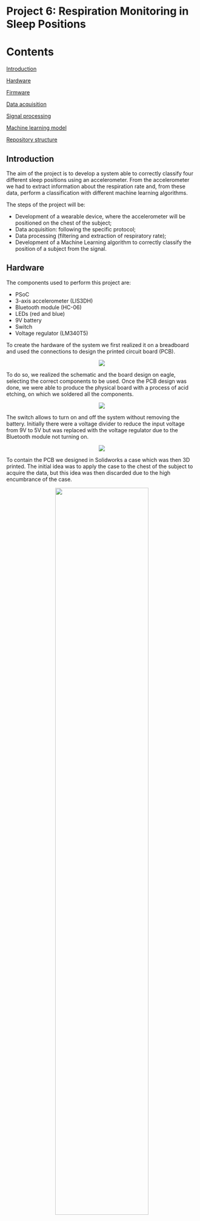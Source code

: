 # Project 6: Respiration Monitoring in Sleep Positions











# Contents
[Introduction](#introduction)

[Hardware](#hardware)

[Firmware](#firmware)

[Data acquisition](#data-acquisition)

[Signal processing](#signal-processing)

[Machine learning model](#machine-learning-model)

[Repository structure](#repository-structure)





















##

## Introduction
The aim of the project is to develop a system able to correctly classify four different sleep positions using an accelerometer. From the accelerometer we had to extract information about the respiration rate and, from these data, perform a classification with different machine learning algorithms.  

The steps of the project will be: 

- Development of a wearable device, where the accelerometer will be positioned on the chest of the subject;
- Data acquisition: following the specific protocol;
- Data processing (filtering and extraction of respiratory rate);
- Development of a Machine Learning algorithm to correctly classify the position of a subject from the signal. 

## Hardware
The components used to perform this project are: 

- PSoC
- 3-axis accelerometer (LIS3DH)
- Bluetooth module (HC-06)
- LEDs (red and blue)
- 9V battery
- Switch
- Voltage regulator (LM340T5)

To create the hardware of the system we first realized it on a breadboard and used the connections to design the printed circuit board (PCB). 

<p align="center">
  <img src="https://github.com/ltebs-polimi/AY2122_II_Project-6/blob/master/img/2.png">
</p>

To do so, we realized the schematic and the board design on eagle, selecting the correct components to be used. Once the PCB design was done, we were able to produce the physical board with a process of acid etching, on which we soldered all the components. 

<p align="center">
  <img src="https://github.com/ltebs-polimi/AY2122_II_Project-6/blob/master/img/3.png">
</p>

The switch allows to turn on and off the system without removing the battery. Initially there were a voltage divider to reduce the input voltage from 9V to 5V but was replaced with the voltage regulator due to the Bluetooth module not turning on.

<p align="center">
  <img src="https://github.com/ltebs-polimi/AY2122_II_Project-6/blob/master/img/4.png">
</p>

To contain the PCB we designed in Solidworks a case which was then 3D printed. The initial idea was to apply the case to the chest of the subject to acquire the data, but this idea was then discarded due to the high encumbrance of the case.

<p align="center">
  <img width="70%" src="https://github.com/ltebs-polimi/AY2122_II_Project-6/blob/master/img/5-6.png">
</p>

The hardware is subdivided into two main parts: PCB and accelerometer. The PCB contain all the physical elements and their connections, while the accelerometer is stitched on a strap and is connected to the PCB through long cables. 

In this way, we apply the strap on the thorax of the subject, reducing the encumbrance and allowing a free movement of the accelerometer, and the case is kept near the acquisition site.

## Firmware
The accelerometer and the microprocessor communicate with a I2C Master/slave communication and the data are sent with a Bluetooth module. Then, there are two digital output to drive two LED. The first one (blue) turns ON when the accelerometer is sampling, the second one (red) turns ON if some error occurs in the communication with the accelerometer. 

When the device turns on, the microprocessor reads and writes the registers of the accelerometer.
We set the sampling frequency (CTRL\_REG1) at 50 Hz, the Full Scale Range (CTRL\_REG4) at +-2g and we enable the FIFO mode.   

The device is in the “waiting” status in which the accelerometer is not sampling and the FIFO register is empty. 

When the user sends a “start” signal, the device starts sampling for three minutes (according to the protocol for collecting the data), the blue light turns on and the data is saved in the FIFO register. 
When the register is full, we send the data with the Bluetooth module and reset the FIFO register. After three minutes the procedures stops and the device returns in the “waiting” status. 

If an error occurs during the sampling procedure, the sampling stops and the red LED turns on. It is possible to stop the sampling even with a “stop” signal. 

## Data acquisition
The protocol for the data acquisition consists in collecting data of 10 people in 4 different positions (supine, prone, lateral left, lateral right). Each subject must keep the position for 3 minutes. 

To make the procedure easier we implement a graphical interface in which the user can communicate with the device. 

<p align="center">
  <img src="https://github.com/ltebs-polimi/AY2122_II_Project-6/blob/master/img/7.png">
</p>

The user has to choose a port and connect to it. The application allows also to rescan the port or disconnect to the port if needed. 

<p align="center">
  <img src="https://github.com/ltebs-polimi/AY2122_II_Project-6/blob/master/img/8.png">
</p>

Then the user has to choose the position of the subject and starts the sampling. It is possible also to stop the sampling. 

<p align="center">
  <img src="https://github.com/ltebs-polimi/AY2122_II_Project-6/blob/master/img/9.png">
</p>

After three minutes the data is saved as ‘.csv’ in a specific folder. The data are automatically saved and labelled and every sampling has its own file. It is possible to change the position of the subjects and start another sampling. 
<p align="center">
  <img src="https://github.com/ltebs-polimi/AY2122_II_Project-6/blob/master/img/10.png">
</p>
The ‘.csv’ file contains all the data of the three axis and the position of the subject. These files will be then processed to obtain the information about the respiratory signal. 

## Signal processing

### Introduction
In order to process the data to extract the respiration signal and consequently the reparation rate, we have tried two different approaches, both based on data normalization and filtering data with Moving-average and Butterworth filters.

The main difference between these two methods regards the computation of the respiration rate:

- chest\_2.mat: compute the respiration rate based on pick coating function;
- F\_br.mat and PY\_file\_BR.py: compute the respiration rate based on fast Fourier transform.

We decided to adopt the second approach, basing on literature reviews.



### Explanation of the principal steps
The following are the main steps used in the algorithm:

1.  Z-TRANSFORM AND WINDOWING

<p align="center">
  <img src="https://github.com/ltebs-polimi/AY2122_II_Project-6/blob/master/img/11.png">
</p>

In order to smooth and compare the data, a Z-normalization is applied. Based on a preliminary analysis of the raw-data plot, we choose only the horizontal component (X,Y axis) of the acceleration to extract the respiration signal, because the Z axis is most influenced by the tone sound vibration of the heart. (2)

Looking to the final aim of the ML analysis, we decide to divide any posture registration of 3 minutes in 3 windows of 60 seconds. In this way, from any registration of each posture, we obtain 3 signals of one minutes enlarging the dataset having 12 signals for each recorded volunteer (instead of 4).

The further analysis is applied to a 60 second window.

2. FILTERING

We have filtered transformed raw-data in 60 seconds window applying a cascade of filter:

- Moving-Average Filtering: to reduce the noise, we have applied a Moving average filter on a window of length corresponding to a maximal breathing rate (40 breaths/min).

|Average window size |(40/60) x Sampling Frequencies |
| :- | :- |


<p align="center">
  <img src="https://github.com/ltebs-polimi/AY2122_II_Project-6/blob/master/img/12.png">
</p>







- Butterworth Filtering: the respiration frequencies in physiological condition can vary from 8 to 40 breaths for minutes (0.13-0.66 HZ). Therefore to extract the respiration signal we need to enhance this range of frequencies applying a Butterworth filter with parameters that are reported in the table. 

|FILTER ORDER|LOW F. (Hz)|HIGH F. (Hz)|
| :-: | :-: | :-: |
|4|0.05|0.66|



<p align="center">
  <img src="https://github.com/ltebs-polimi/AY2122_II_Project-6/blob/master/img/13.png">
</p>







- BR selection: from the filtered signal we compute the Fast Fourier transform in order to make a frequency analysis. Subsequently, computing its power spectrum it is possible to select the breathing rate looking at the range of frequencies corresponding to physiological one (8-40 breath/min). This corresponds to the maximal in that range.


<p align="center">
  <img src="https://github.com/ltebs-polimi/AY2122_II_Project-6/blob/master/img/14.png">
</p>






### Time and frequencies index extraction
In order to make further analysis on the signal, especially the classification purpose, we create a final dataset in which we report different time and frequencies domain index computed on the signal.  

After computed the principal index for ML analysis (4) reported in the table, we merge all the created dataset to proceed further.

## Machine learning model
For the classification we explored different ways. 

First, we tried to classify with the raw data coming from the accelerometer, we reached an accuracy of 100% mainly because of the orientation of the gravity acceleration that gives the major contribute to the signal.  

Then, we used the information about the respiration only to classify the position. 

We tried to classify the position from the respiration signal, but the classification didn’t perform very well, so we decided to use the information about the respiration signal (mean, variance...). 

1. Univariate analysis: we removed the outlier to the variables that had a Gaussian distribution and we tried to normalize the other distributions. 
1. Multivariate analysis: we removed from the dataset the variables with high linear correlation and the variables which show a pattern in the bivariate distribution. Then, we performed a PCA.
1. X and y dataset: after the standardization we split the dataset into y and x. The first one is the dataset containing the target (‘supine’, ‘prone’, ‘lateral R’, ‘lateral L’). The second one is the dataset containing the variables. We divided these datasets into train (70%) and test (30%). 
1. Machine Learning methods: we explored different ML methods. For each of them we selected the best parameters with a function, in order to perform the best classification. We explore:
   1. KNN (k-Nearest Neighbour)
   1. Decisional Tree
   1. Naïve-Bayes classifier
   1. Logistic regression
   1. Multi-layer Perceptron Classifier
   1. Linear support vector classifier
   1. Random Forest

## Repository structure
- Folder "data collection" contains:

   - Raw data: the data coming from the accelerometer

   - Processed data: the data processed to obtain the respiration signal
   
   - Processing.py: code to process the data and extract the respiratory features

   - GUI.py: the graphical interface for collecting the data

   - Python_script: the script for the machine Learning classification

- Folder "Firmware" contains the PSOC design and workspace and all the files related to them 

- Folder "Eagle" contains the PCB-related files

- Folder "SolidWorks" contains the .SLDPRT and .SLDASM files of the 3D-printed case
